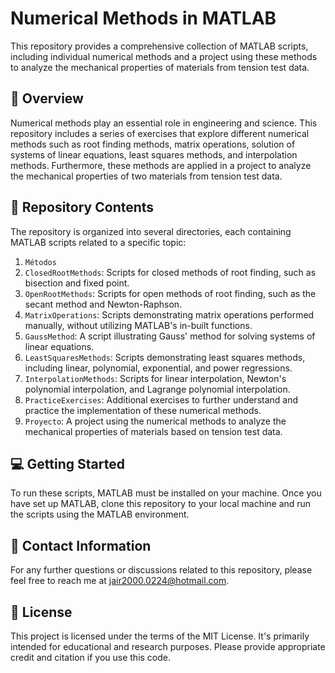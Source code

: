 # Numerical Methods in MATLAB

This repository provides a comprehensive collection of MATLAB scripts, including individual numerical methods and a project using these methods to analyze the mechanical properties of materials from tension test data.

## :scroll: Overview

Numerical methods play an essential role in engineering and science. This repository includes a series of exercises that explore different numerical methods such as root finding methods, matrix operations, solution of systems of linear equations, least squares methods, and interpolation methods. Furthermore, these methods are applied in a project to analyze the mechanical properties of two materials from tension test data.

## :file_folder: Repository Contents

The repository is organized into several directories, each containing MATLAB scripts related to a specific topic:
1. `Métodos`
  1. `ClosedRootMethods`: Scripts for closed methods of root finding, such as bisection and fixed point.
  2. `OpenRootMethods`: Scripts for open methods of root finding, such as the secant method and Newton-Raphson.
  3. `MatrixOperations`: Scripts demonstrating matrix operations performed manually, without utilizing MATLAB's in-built functions.
  4. `GaussMethod`: A script illustrating Gauss' method for solving systems of linear equations.
  5. `LeastSquaresMethods`: Scripts demonstrating least squares methods, including linear, polynomial, exponential, and power regressions.
  6. `InterpolationMethods`: Scripts for linear interpolation, Newton's polynomial interpolation, and Lagrange polynomial interpolation.
2. `PracticeExercises`: Additional exercises to further understand and practice the implementation of these numerical methods.
3. `Proyecto`: A project using the numerical methods to analyze the mechanical properties of materials based on tension test data.

## :computer: Getting Started

To run these scripts, MATLAB must be installed on your machine. Once you have set up MATLAB, clone this repository to your local machine and run the scripts using the MATLAB environment.

## :email: Contact Information

For any further questions or discussions related to this repository, please feel free to reach me at jair2000.0224@hotmail.com.

## :page_with_curl: License

This project is licensed under the terms of the MIT License. It's primarily intended for educational and research purposes. Please provide appropriate credit and citation if you use this code.

